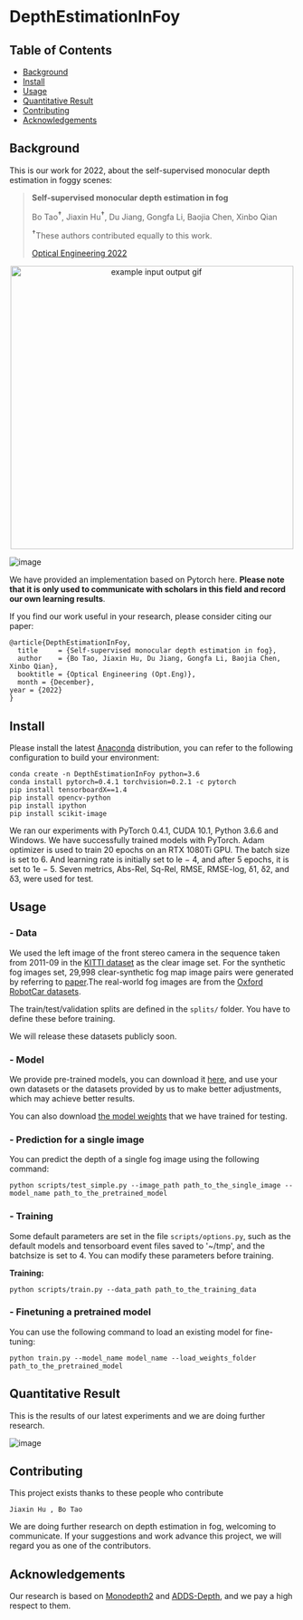 # DepthEstimationInFoy

## Table of Contents
- [Background](#background)
- [Install](#install)
- [Usage](#usage)
- [Quantitative Result](#quantitative-result)
- [Contributing](#contributing)
- [Acknowledgements](#acknowledgements)

## Background 
This is our work for 2022, about the self-supervised monocular depth estimation in foggy scenes:

> **Self-supervised monocular depth estimation in fog**
>
>Bo Tao<sup>**†**</sup>, Jiaxin Hu<sup>**†**</sup>, Du Jiang, Gongfa Li, Baojia Chen, Xinbo Qian
>
> <sup>**†**</sup>These authors contributed equally to this work.
> 
> [Optical Engineering 2022](https://doi.org/10.1117/1.OE.62.3.031208)
> 
<p align="center">
  <img src="https://github.com/Hjxin02AIsharing-Wust/DepthEstimationInFoy/blob/f390f8785f82dbe00a14efad2010c025e29bf123/pictures/Image%20of%20the%20qualitative%20result.png" alt="example input output gif" width="500" />
</p>

![image](https://github.com/Hjxin02AIsharing-Wust/DepthEstimationInFoy/blob/f390f8785f82dbe00a14efad2010c025e29bf123/pictures/Image%20of%20the%20network%20framework.png)


We have provided an implementation based on Pytorch here. **Please note that it is only used to communicate with scholars in this field and record our own learning results**.

If you find our work useful in your research, please consider citing our paper:
```
@article{DepthEstimationInFoy,
  title     = {Self-supervised monocular depth estimation in fog},
  author    = {Bo Tao, Jiaxin Hu, Du Jiang, Gongfa Li, Baojia Chen, Xinbo Qian},
  booktitle = {Optical Engineering (Opt.Eng)},
  month = {December},
year = {2022}
}
```

## Install
Please install the latest [Anaconda](https://www.anaconda.com/download/) distribution, you can refer to the following configuration to build your environment:
```shell
conda create -n DepthEstimationInFoy python=3.6
conda install pytorch=0.4.1 torchvision=0.2.1 -c pytorch
pip install tensorboardX==1.4
pip install opencv-python
pip install ipython
pip install scikit-image
```
We ran our experiments with PyTorch 0.4.1, CUDA 10.1, Python 3.6.6 and Windows.
We have successfully trained models with PyTorch. Adam optimizer is used to train 20 epochs on an RTX 1080Ti GPU. The batch size is set to 6. And learning rate is initially set to le − 4, and after 5
epochs, it is set to 1e − 5. Seven metrics, Abs-Rel, Sq-Rel, RMSE, RMSE-log, δ1, δ2, and δ3, were used for test.

## Usage

### - Data

We used the left image of the front stereo camera in the sequence taken from 2011-09 in the [KITTI dataset](http://www.cvlibs.net/datasets/kitti/raw_data.php) as the clear image set. For the synthetic
fog images set, 29,998 clear-synthetic fog map image pairs were generated by referring to [paper](https://doi.org/10.1007/s11263-018-1072-8).The real-world fog images are from the [Oxford RobotCar datasets](https://robotcar-dataset.robots.ox.ac.uk/).

The train/test/validation splits are defined in the  `splits/` folder. You have to define these before training.

We will release these datasets publicly soon. 

### - Model

We provide pre-trained models, you can download it [here](https://drive.google.com/drive/folders/1s25gq8GHyzBqF3Rgn5mdH2a08jvJWoGa), and use your own datasets or the datasets provided by us to make better adjustments, which may achieve better results. 

You can also download [the model weights](https://drive.google.com/drive/folders/1GVJvy63zlJdbk0P48gQ2WUR_Dv32h_0p) that we have trained for testing. 



### - Prediction for a single image

You can predict the depth of a single fog image using the following command:

```shell
python scripts/test_simple.py --image_path path_to_the_single_image --model_name path_to_the_pretrained_model
```

### - Training

Some default parameters are set in the file `scripts/options.py`, such as the default models and tensorboard event files saved to '~/tmp', and the batchsize is set to 4. You can modify these parameters before training. 

**Training:**
```shell
python scripts/train.py --data_path path_to_the_training_data
```

### - Finetuning a pretrained model

You can use the following command to load an existing model for fine-tuning:

```shell
python train.py --model_name model_name --load_weights_folder path_to_the_pretrained_model
```

## Quantitative Result

This is the results of our latest experiments and we are doing further research. 

![image](https://github.com/Hjxin02AIsharing-Wust/DepthEstimationInFoy/blob/main/pictures/Image%20of%20the%20quantitative%20result.png)

## Contributing

This project exists thanks to these people who contribute

```shell
Jiaxin Hu , Bo Tao
```
We are doing further research on depth estimation in fog, welcoming to communicate. If your suggestions and work advance this project, we will regard you as one of the contributors.

## Acknowledgements

Our research is based on [Monodepth2](https://arxiv.org/pdf/1806.01260.pdf) and [ADDS-Depth](https://arxiv.org/abs/2108.07628), and we pay a high respect to them.







